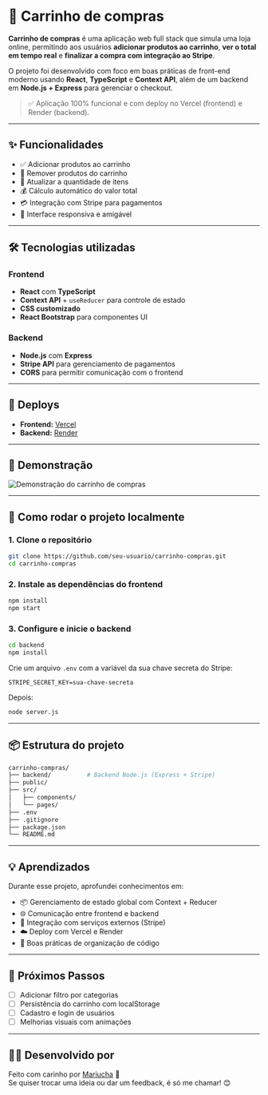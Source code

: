 
# 🛒 Carrinho de compras

**Carrinho de compras** é uma aplicação web full stack que simula uma loja online, permitindo aos usuários **adicionar produtos ao carrinho**, **ver o total em tempo real** e **finalizar a compra com integração ao Stripe**.  

O projeto foi desenvolvido com foco em boas práticas de front-end moderno usando **React**, **TypeScript** e **Context API**, além de um backend em **Node.js + Express** para gerenciar o checkout.

> ✅ Aplicação 100% funcional e com deploy no Vercel (frontend) e Render (backend).

---

## ✨ Funcionalidades

- ✅ Adicionar produtos ao carrinho  
- 🧹 Remover produtos do carrinho  
- 🔄 Atualizar a quantidade de itens  
- 💰 Cálculo automático do valor total  
- 💳 Integração com Stripe para pagamentos  
- 📱 Interface responsiva e amigável  

---

## 🛠️ Tecnologias utilizadas

### Frontend
- **React** com **TypeScript**
- **Context API** + `useReducer` para controle de estado
- **CSS customizado**
- **React Bootstrap** para componentes UI

### Backend
- **Node.js** com **Express**
- **Stripe API** para gerenciamento de pagamentos
- **CORS** para permitir comunicação com o frontend

---

## 🔗 Deploys

- **Frontend:** [Vercel](https://carrinho-compras-gj20hrwhs-vicmariuchas-projects.vercel.app/)  
- **Backend:** [Render](https://carrinho-backend.onrender.com)  

---

## 📸 Demonstração

![Demonstração do carrinho de compras](https://cdn.discordapp.com/attachments/1089566799714078840/1359625148835168386/ezgif.com-video-to-gif-converter.gif?ex=67f82918&is=67f6d798&hm=21248e87fc245b767119b3d036ff9458000149e3d91995a9f417af3d0a76b21b&)

---

## 🚀 Como rodar o projeto localmente

### 1. Clone o repositório

```bash
git clone https://github.com/seu-usuario/carrinho-compras.git
cd carrinho-compras
```

### 2. Instale as dependências do frontend

```bash
npm install
npm start
```

### 3. Configure e inicie o backend

```bash
cd backend
npm install
```

Crie um arquivo `.env` com a variável da sua chave secreta do Stripe:

```env
STRIPE_SECRET_KEY=sua-chave-secreta
```

Depois:

```bash
node server.js
```

---

## 📦 Estrutura do projeto

```bash
carrinho-compras/
├── backend/          # Backend Node.js (Express + Stripe)
├── public/
├── src/
│   ├── components/
│   └── pages/
├── .env
├── .gitignore
├── package.json
└── README.md
```

---

## 💡 Aprendizados

Durante esse projeto, aprofundei conhecimentos em:

- 📦 Gerenciamento de estado global com Context + Reducer  
- 🌐 Comunicação entre frontend e backend  
- 🔐 Integração com serviços externos (Stripe)  
- ☁️ Deploy com Vercel e Render  
- 📄 Boas práticas de organização de código

---

## 🧠 Próximos Passos

- [ ] Adicionar filtro por categorias  
- [ ] Persistência do carrinho com localStorage  
- [ ] Cadastro e login de usuários  
- [ ] Melhorias visuais com animações

---

## 🙋‍♀️ Desenvolvido por

Feito com carinho por [Mariucha](https://github.com/vicmariucha) 💜  
Se quiser trocar uma ideia ou dar um feedback, é só me chamar! 😊
